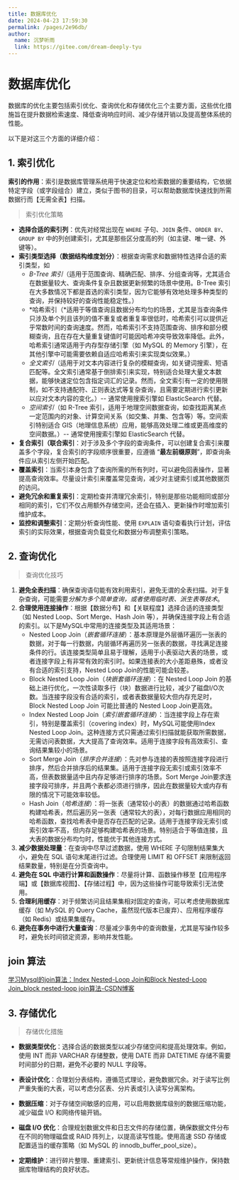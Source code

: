 ```yaml
---
title: 数据库优化
date: 2024-04-23 17:59:30
permalink: /pages/2e96db/
author: 
  name: 沉梦听雨
  link: https://gitee.com/dream-deeply-tyu
---
```

# 数据库优化

数据库的优化主要包括索引优化、查询优化和存储优化三个主要方面，这些优化措施旨在提升数据检索速度、降低查询响应时间、减少存储开销以及提高整体系统的性能。

以下是对这三个方面的详细介绍：

## 1. 索引优化

**索引的作用**：索引是数据库管理系统用于快速定位和检索数据的重要结构，它依据特定字段（或字段组合）建立，类似于图书的目录，可以帮助数据库快速找到所需数据行而【无需全表】扫描。

> 索引优化策略

- **选择合适的索引列**：优先对经常出现在 `WHERE` 子句、`JOIN` 条件、`ORDER BY`、`GROUP BY` 中的列创建索引，尤其是那些区分度高的列（如主键、唯一键、外键等）。
- **索引类型选择（数据结构维度划分）**：根据查询需求和数据特性选择合适的索引类型，如
  - *B-Tree 索引*（适用于范围查询、精确匹配、排序、分组查询等，尤其适合在数据量较大、查询条件复杂且数据更新频繁的场景中使用。B-Tree 索引在大多数情况下都是首选的索引类型，因为它能够有效地处理多种类型的查询，并保持较好的查询性能稳定性。）
  - *哈希索引（*适用于等值查询且数据分布均匀的场景，尤其是当查询条件只涉及单个列且该列的值不重复或者重复率很低时，哈希索引可以提供近乎常数时间的查询速度。然而，哈希索引不支持范围查询、排序和部分模糊查询，且在存在大量重复键值时可能因哈希冲突导致效率降低。此外，哈希索引通常适用于内存型存储引擎（如 MySQL 的 Memory 引擎），在其他引擎中可能需要依赖自适应哈希索引来实现类似效果。）
  - *全文索引*（适用于对文本内容进行复杂的模糊查询，如关键词搜索、短语匹配等。全文索引通常基于倒排索引来实现，特别适合处理大量文本数据，能够快速定位包含指定词汇的记录。然而，全文索引有一定的使用限制，如不支持通配符、正则表达式等复杂查询，且需要定期进行索引更新以应对文本内容的变化。）-- 通常使用搜索引擎如 ElasticSearch 代替。
  - *空间索引*（如 R-Tree 索引，适用于地理空间数据查询，如查找距离某点一定范围内的对象、计算空间关系（如交集、并集、包含等）等。空间索引特别适合 GIS（地理信息系统）应用，能够高效处理二维或更高维度的空间数据。）-- 通常使用搜索引擎如 ElasticSearch 代替。
- **复合索引（联合索引**：对于涉及多个字段的查询条件，可以创建复合索引来覆盖多个字段，复合索引的字段顺序很重要，应遵循 “**最左前缀原则**”，即查询条件应从索引左侧开始匹配。
- **覆盖索引**：当索引本身包含了查询所需的所有列时，可以避免回表操作，显著提高查询效率。尽量设计索引来覆盖常见查询，减少对主键索引或其他数据页的访问。
- **避免冗余和重复索引**：定期检查并清理冗余索引，特别是那些功能相同或部分相同的索引，它们不仅占用额外存储空间，还会在插入、更新操作时增加索引维护成本。
- **监控和调整索引**：定期分析查询性能、使用 `EXPLAIN` 语句查看执行计划，评估索引的实际效果，根据查询负载变化和数据分布调整索引策略。

## 2. 查询优化

> 查询优化技巧

1. **避免全表扫描**：确保查询语句能有效利用索引，避免无谓的全表扫描。对于复杂查询，可能需要*分解为多个简单查询，或者使用临时表、派生表等技术*。
2. **合理使用连接操作**：根据【数据分布】和【关联程度】选择合适的连接类型（如 Nested Loop、Sort Merge、Hash Join 等），并确保连接字段上有合适的索引。以下是MySQL中常用的连接类型及其适用场景：
   - Nested Loop Join（*嵌套循环连接*）：基本原理是外层循环遍历一张表的数据，对于每一行数据，内层循环再遍历另一张表的数据，寻找满足连接条件的行。该连接类型简单且易于理解，适用于小表驱动大表的场景，或者连接字段上有非常有效的索引时。如果连接表的大小差距悬殊，或者没有合适的索引支持，Nested Loop Join的性能可能会较差。
   - Block Nested Loop Join（*块嵌套循环连接*）：在 Nested Loop Join 的基础上进行优化，一次性读取多行（块）数据进行比较，减少了磁盘I/O次数。当连接字段没有合适的索引，或者表数据量较大但内存充足时，Block Nested Loop Join 可能比普通的 Nested Loop Join更高效。
   - Index Nested Loop Join（*索引嵌套循环连接*）：当连接字段上存在索引，特别是覆盖索引（covering index）时，MySQL可能使用Index Nested Loop Join。这种连接方式只需通过索引扫描就能获取所需数据，无需访问表数据，大大提高了查询效率。适用于连接字段有高效索引、查询结果集较小的场景。
   - Sort Merge Join（*排序合并连接*）：先对参与连接的表按照连接字段进行排序，然后合并排序后的结果集。适用于连接字段无索引或索引效率不高，但表数据量适中且内存足够进行排序的场景。Sort Merge Join要求连接字段可排序，并且两个表都必须进行排序，因此在数据量较大或内存有限的情况下可能效率较低。
   - Hash Join（*哈希连接*）：将一张表（通常较小的表）的数据通过哈希函数构建哈希表，然后遍历另一张表（通常较大的表），对每行数据应用相同的哈希函数，查找哈希表中是否存在匹配的记录。适用于连接字段无索引或索引效率不高，但内存足够构建哈希表的场景。特别适合于等值连接，且大表的数据分布均匀时，性能优于其他连接方式。
3. **减少数据处理量**：在查询中尽早过滤数据，使用 WHERE 子句限制结果集大小，避免在 SQL 语句末尾进行过滤。合理使用 LIMIT 和 OFFSET 来限制返回结果数量，特别是在分页查询中。
4. **避免在 SQL 中进行计算和函数操作**：尽量将计算、函数操作移至【应用程序端】或【数据库视图】、【存储过程】中，因为这些操作可能导致索引无法使用。
5. **合理利用缓存**：对于频繁访问且结果集相对固定的查询，可以考虑使用数据库缓存（如 MySQL 的 Query Cache，虽然现代版本已废弃）、应用程序缓存（如 Redis）或结果集缓存。
6. **避免在事务中进行大量查询**：尽量减少事务中的查询数量，尤其是写操作较多时，避免长时间锁定资源，影响并发性能。



## join 算法

[学习Mysql的join算法：Index Nested-Loop Join和Block Nested-Loop Join_block nested-loop join算法-CSDN博客](https://blog.csdn.net/u010841296/article/details/89790399)



## 3. 存储优化

> 存储优化措施

- **数据类型优化**：选择合适的数据类型以减少存储空间和提高处理效率。例如，使用 INT 而非 VARCHAR 存储整数，使用 DATE 而非 DATETIME 存储不需要时间部分的日期，避免不必要的 NULL 字段等。

- **表设计优化**：合理划分表结构，遵循范式理论，避免数据冗余。对于读写比例严重失衡的大表，可以考虑分区表、分片表或引入读写分离架构。

- **数据压缩**：对于存储空间敏感的应用，可以启用数据库级别的数据压缩功能，减少磁盘 I/O 和网络传输开销。

- **磁盘 I/O 优化**：合理规划数据文件和日志文件的存储位置，确保数据文件分布在不同的物理磁盘或 RAID 阵列上，以提高读写性能。使用高速 SSD 存储或配置适当的缓存策略（如 MySQL 的 innodb_buffer_pool_size）。

- **定期维护**：进行碎片整理、重建索引、更新统计信息等常规维护操作，保持数据库物理结构的良好状态。

